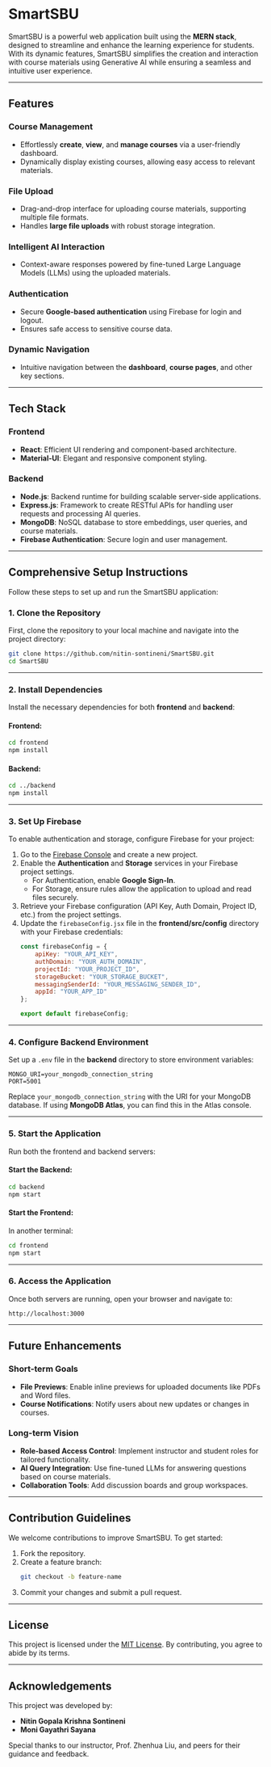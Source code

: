 # SmartSBU

SmartSBU is a powerful web application built using the **MERN stack**, designed to streamline and enhance the learning experience for students. With its dynamic features, SmartSBU simplifies the creation and interaction with course materials using Generative AI while ensuring a seamless and intuitive user experience.

---

## Features

### Course Management
- Effortlessly **create**, **view**, and **manage courses** via a user-friendly dashboard.  
- Dynamically display existing courses, allowing easy access to relevant materials.

### File Upload
- Drag-and-drop interface for uploading course materials, supporting multiple file formats.  
- Handles **large file uploads** with robust storage integration.

### Intelligent AI Interaction
- Context-aware responses powered by fine-tuned Large Language Models (LLMs) using the uploaded materials.  

### Authentication
- Secure **Google-based authentication** using Firebase for login and logout.  
- Ensures safe access to sensitive course data.

### Dynamic Navigation
- Intuitive navigation between the **dashboard**, **course pages**, and other key sections.  

---

## Tech Stack

### Frontend
- **React**: Efficient UI rendering and component-based architecture.  
- **Material-UI**: Elegant and responsive component styling.  

### Backend
- **Node.js**: Backend runtime for building scalable server-side applications.  
- **Express.js**: Framework to create RESTful APIs for handling user requests and processing AI queries.  
- **MongoDB**: NoSQL database to store embeddings, user queries, and course materials.  
- **Firebase Authentication**: Secure login and user management.

---

## Comprehensive Setup Instructions

Follow these steps to set up and run the SmartSBU application:

### 1. Clone the Repository
First, clone the repository to your local machine and navigate into the project directory:
```bash
git clone https://github.com/nitin-sontineni/SmartSBU.git
cd SmartSBU
```

---

### 2. Install Dependencies
Install the necessary dependencies for both **frontend** and **backend**:

#### Frontend:
```bash
cd frontend
npm install
```

#### Backend:
```bash
cd ../backend
npm install
```

---

### 3. Set Up Firebase
To enable authentication and storage, configure Firebase for your project:
1. Go to the [Firebase Console](https://console.firebase.google.com/) and create a new project.
2. Enable the **Authentication** and **Storage** services in your Firebase project settings.  
   - For Authentication, enable **Google Sign-In**.
   - For Storage, ensure rules allow the application to upload and read files securely.
3. Retrieve your Firebase configuration (API Key, Auth Domain, Project ID, etc.) from the project settings.
4. Update the `firebaseConfig.jsx` file in the **frontend/src/config** directory with your Firebase credentials:
   ```javascript
   const firebaseConfig = {
       apiKey: "YOUR_API_KEY",
       authDomain: "YOUR_AUTH_DOMAIN",
       projectId: "YOUR_PROJECT_ID",
       storageBucket: "YOUR_STORAGE_BUCKET",
       messagingSenderId: "YOUR_MESSAGING_SENDER_ID",
       appId: "YOUR_APP_ID"
   };

   export default firebaseConfig;
   ```

---

### 4. Configure Backend Environment
Set up a `.env` file in the **backend** directory to store environment variables:
```env
MONGO_URI=your_mongodb_connection_string
PORT=5001
```
Replace `your_mongodb_connection_string` with the URI for your MongoDB database. If using **MongoDB Atlas**, you can find this in the Atlas console.

---

### 5. Start the Application
Run both the frontend and backend servers:

#### Start the Backend:
```bash
cd backend
npm start
```

#### Start the Frontend:
In another terminal:
```bash
cd frontend
npm start
```

---

### 6. Access the Application
Once both servers are running, open your browser and navigate to:
```
http://localhost:3000
```
---

## Future Enhancements

### Short-term Goals
- **File Previews**: Enable inline previews for uploaded documents like PDFs and Word files.  
- **Course Notifications**: Notify users about new updates or changes in courses.  

### Long-term Vision
- **Role-based Access Control**: Implement instructor and student roles for tailored functionality.  
- **AI Query Integration**: Use fine-tuned LLMs for answering questions based on course materials.  
- **Collaboration Tools**: Add discussion boards and group workspaces.  

---

## Contribution Guidelines

We welcome contributions to improve SmartSBU. To get started:
1. Fork the repository.  
2. Create a feature branch:  
   ```bash
   git checkout -b feature-name
   ```
3. Commit your changes and submit a pull request.

---

## License

This project is licensed under the [MIT License](LICENSE). By contributing, you agree to abide by its terms.

---

## Acknowledgements

This project was developed by:  
- **Nitin Gopala Krishna Sontineni**
- **Moni Gayathri Sayana**  

Special thanks to our instructor, Prof. Zhenhua Liu, and peers for their guidance and feedback.
